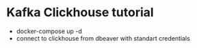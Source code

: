 # Kafka Clickhouse tutorial

 - docker-compose up -d
 - connect to clickhouse from dbeaver with standart credentials
